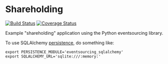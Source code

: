 # Shareholding

[![Build Status](https://travis-ci.org/johnbywater/es-example-shareholding.svg?branch=master)](https://travis-ci.org/johnbywater/es-example-shareholding)
[![Coverage Status](https://coveralls.io/repos/github/johnbywater/es-example-shareholding/badge.svg?branch=master)](https://coveralls.io/github/johnbywater/es-example-shareholding)

Example "shareholding" application using the Python eventsourcing library.

To use SQLAlchemy [persistence](https://eventsourcing.readthedocs.io/en/v9.2.20/topics/persistence.html), do something like:
```Shell
export PERSISTENCE_MODULE='eventsourcing_sqlalchemy'
export SQLALCHEMY_URL='sqlite:///:memory:'
```
